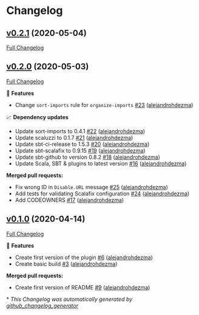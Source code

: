 # Changelog

## [v0.2.1](https://github.com/alejandrohdezma/sbt-scalafix-defaults/tree/v0.2.1) (2020-05-04)

[Full Changelog](https://github.com/alejandrohdezma/sbt-scalafix-defaults/compare/v0.2.0...v0.2.1)

## [v0.2.0](https://github.com/alejandrohdezma/sbt-scalafix-defaults/tree/v0.2.0) (2020-05-03)

[Full Changelog](https://github.com/alejandrohdezma/sbt-scalafix-defaults/compare/v0.1.0...v0.2.0)

🚀 **Features**

- Change `sort-imports` rule for `organize-imports` [\#23](https://github.com/alejandrohdezma/sbt-scalafix-defaults/pull/23) ([alejandrohdezma](https://github.com/alejandrohdezma))

📈 **Dependency updates**

- Update sort-imports to 0.4.1 [\#22](https://github.com/alejandrohdezma/sbt-scalafix-defaults/pull/22) ([alejandrohdezma](https://github.com/alejandrohdezma))
- Update scaluzzi to 0.1.7 [\#21](https://github.com/alejandrohdezma/sbt-scalafix-defaults/pull/21) ([alejandrohdezma](https://github.com/alejandrohdezma))
- Update sbt-ci-release to 1.5.3 [\#20](https://github.com/alejandrohdezma/sbt-scalafix-defaults/pull/20) ([alejandrohdezma](https://github.com/alejandrohdezma))
- Update sbt-scalafix to 0.9.15 [\#19](https://github.com/alejandrohdezma/sbt-scalafix-defaults/pull/19) ([alejandrohdezma](https://github.com/alejandrohdezma))
- Update sbt-github to version 0.8.2 [\#18](https://github.com/alejandrohdezma/sbt-scalafix-defaults/pull/18) ([alejandrohdezma](https://github.com/alejandrohdezma))
- Update Scala, SBT & plugins to latest version [\#16](https://github.com/alejandrohdezma/sbt-scalafix-defaults/pull/16) ([alejandrohdezma](https://github.com/alejandrohdezma))

**Merged pull requests:**

- Fix wrong ID in `Disable.URL` message [\#25](https://github.com/alejandrohdezma/sbt-scalafix-defaults/pull/25) ([alejandrohdezma](https://github.com/alejandrohdezma))
- Add tests for validating Scalafix configuration [\#24](https://github.com/alejandrohdezma/sbt-scalafix-defaults/pull/24) ([alejandrohdezma](https://github.com/alejandrohdezma))
- Add CODEOWNERS [\#17](https://github.com/alejandrohdezma/sbt-scalafix-defaults/pull/17) ([alejandrohdezma](https://github.com/alejandrohdezma))

## [v0.1.0](https://github.com/alejandrohdezma/sbt-scalafix-defaults/tree/v0.1.0) (2020-04-14)

[Full Changelog](https://github.com/alejandrohdezma/sbt-scalafix-defaults/compare/6f1e53fccb7c4f74f50664472c3c73bec0f17f40...v0.1.0)

🚀 **Features**

- Create first version of the plugin [\#6](https://github.com/alejandrohdezma/sbt-scalafix-defaults/pull/6) ([alejandrohdezma](https://github.com/alejandrohdezma))
- Create basic build [\#3](https://github.com/alejandrohdezma/sbt-scalafix-defaults/pull/3) ([alejandrohdezma](https://github.com/alejandrohdezma))

**Merged pull requests:**

- Create first version of README [\#9](https://github.com/alejandrohdezma/sbt-scalafix-defaults/pull/9) ([alejandrohdezma](https://github.com/alejandrohdezma))



\* *This Changelog was automatically generated by [github_changelog_generator](https://github.com/github-changelog-generator/github-changelog-generator)*
